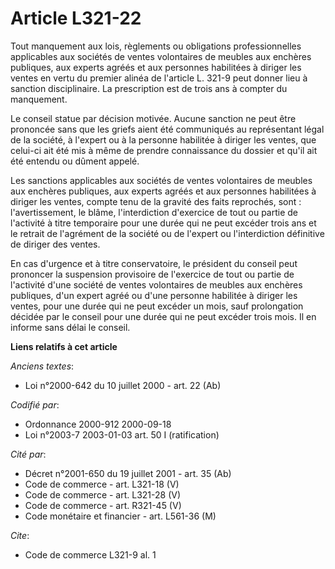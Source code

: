 # Article L321-22

Tout manquement aux lois, règlements ou obligations professionnelles applicables aux sociétés de ventes volontaires de
meubles aux enchères publiques, aux experts agréés et aux personnes habilitées à diriger les ventes en vertu du premier
alinéa de l'article L. 321-9 peut donner lieu à sanction disciplinaire. La prescription est de trois ans à compter du
manquement.

Le conseil statue par décision motivée. Aucune sanction ne peut être prononcée sans que les griefs aient été communiqués au
représentant légal de la société, à l'expert ou à la personne habilitée à diriger les ventes, que celui-ci ait été mis à même
de prendre connaissance du dossier et qu'il ait été entendu ou dûment appelé.

Les sanctions applicables aux sociétés de ventes volontaires de meubles aux enchères publiques, aux experts agréés et aux
personnes habilitées à diriger les ventes, compte tenu de la gravité des faits reprochés, sont : l'avertissement, le blâme,
l'interdiction d'exercice de tout ou partie de l'activité à titre temporaire pour une durée qui ne peut excéder trois ans et
le retrait de l'agrément de la société ou de l'expert ou l'interdiction définitive de diriger des ventes.

En cas d'urgence et à titre conservatoire, le président du conseil peut prononcer la suspension provisoire de l'exercice de
tout ou partie de l'activité d'une société de ventes volontaires de meubles aux enchères publiques, d'un expert agréé ou
d'une personne habilitée à diriger les ventes, pour une durée qui ne peut excéder un mois, sauf prolongation décidée par le
conseil pour une durée qui ne peut excéder trois mois. Il en informe sans délai le conseil.

**Liens relatifs à cet article**

_Anciens textes_:

  - Loi n°2000-642 du 10 juillet 2000 - art. 22 (Ab)

_Codifié par_:

  - Ordonnance 2000-912 2000-09-18
  - Loi n°2003-7 2003-01-03 art. 50 I (ratification)

_Cité par_:

  - Décret n°2001-650 du 19 juillet 2001 - art. 35 (Ab)
  - Code de commerce - art. L321-18 (V)
  - Code de commerce - art. L321-28 (V)
  - Code de commerce - art. R321-45 (V)
  - Code monétaire et financier - art. L561-36 (M)

_Cite_:

  - Code de commerce L321-9 al. 1
